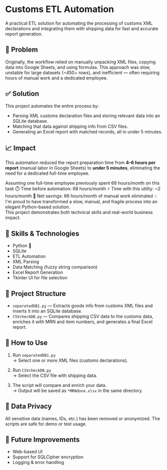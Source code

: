 # Customs ETL Automation

A practical ETL solution for automating the processing of customs XML declarations and integrating them with shipping data for fast and accurate report generation.

## 🚀 Problem

Originally, the workflow relied on manually unpacking XML files, copying data into Google Sheets, and using formulas. This approach was slow, unstable for large datasets (~450+ rows), and inefficient — often requiring hours of manual work and a dedicated employee.

## ✅ Solution

This project automates the entire process by:
- Parsing XML customs declaration files and storing relevant data into an SQLite database.
- Matching that data against shipping info from CSV files.
- Generating an Excel report with matched records, all in under 5 minutes.

## 📈 Impact

This automation reduced the report preparation time from **4–6 hours per report** (manual labor in Google Sheets) to **under 5 minutes**, eliminating the need for a dedicated full-time employee.

Assuming one full-time employee previously spent 68 hours/month on this task 
⏱️ Time before automation: 68 hours/month
⚡ Time with this utility: ~2 hours/month
💸 Net savings: 66 hours/month of manual work eliminated
💡 I'm proud to have transformed a slow, manual, and fragile process into an elegant Python-based solution.  
This project demonstrates both technical skills and real-world business impact.

## 🧠 Skills & Technologies

- Python 🐍
- SQLite
- ETL Automation
- XML Parsing
- Data Matching (fuzzy string comparison)
- Excel Report Generation
- Tkinter UI for file selection

## 📂 Project Structure

- `separatedDB1.py` — Extracts goods info from customs XML files and inserts it into an SQLite database.
- `CSVcheckDB.py` — Compares shipping CSV data to the customs data, enriches it with MRN and item numbers, and generates a final Excel report.

## 🔧 How to Use

1. Run `separatedDB1.py`  
   → Select one or more XML files (customs declarations).

2. Run `CSVcheckDB.py`  
   → Select the CSV file with shipping data.

3. The script will compare and enrich your data.  
   → Output will be saved as `*MRNdone.xlsx` in the same directory.

## 🔐 Data Privacy

All sensitive data (names, IDs, etc.) has been removed or anonymized. The scripts are safe for demo or test usage.

## 🧰 Future Improvements

- Web-based UI
- Support for SQLCipher encryption
- Logging & error handling


